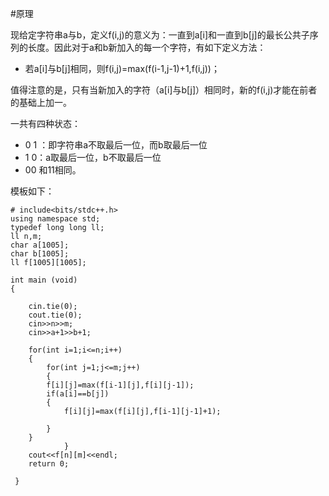 #原理

现给定字符串a与b，定义f(i,j)的意义为：一直到a[i]和一直到b[j]的最长公共子序列的长度。因此对于a和b新加入的每一个字符，有如下定义方法：

- 若a[i]与b[j]相同，则f(i,j)=max(f(i-1,j-1)+1,f(i,j))；

值得注意的是，只有当新加入的字符（a[i]与b[j]）相同时，新的f(i,j)才能在前者的基础上加一。

一共有四种状态：
- 0 1 ：即字符串a不取最后一位，而b取最后一位
- 1 0：a取最后一位，b不取最后一位
- 00 和11相同。

模板如下：

```
# include<bits/stdc++.h>
using namespace std;
typedef long long ll;
ll n,m;
char a[1005];
char b[1005];
ll f[1005][1005];

int main (void)
{
	
	cin.tie(0);
	cout.tie(0);
	cin>>n>>m;
	cin>>a+1>>b+1;
		
	for(int i=1;i<=n;i++)
	{
		for(int j=1;j<=m;j++)
		{
		f[i][j]=max(f[i-1][j],f[i][j-1]);
		if(a[i]==b[j])
		{
			f[i][j]=max(f[i][j],f[i-1][j-1]+1);
			
		}
	}
			}		
	cout<<f[n][m]<<endl;
	return 0;
	
 } 
```


